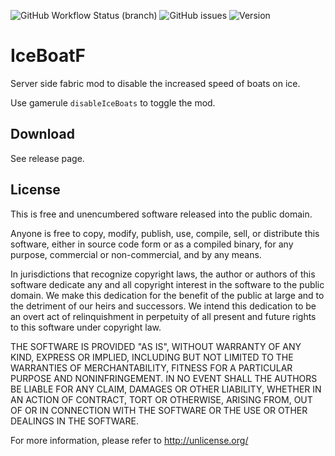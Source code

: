 <img alt="GitHub Workflow Status (branch)" src="https://img.shields.io/github/workflow/status/StoneLabs/iceboatf/build/master?label=master&style=flat-square"> <img alt="GitHub issues" src="https://img.shields.io/github/issues/StoneLabs/iceboatf?style=flat-square"> <img alt="Version" src="https://img.shields.io/badge/Minecraft%20Version-1.18-blue?style=flat-square">

# IceBoatF

Server side fabric mod to disable the increased speed of boats on ice.

Use gamerule `disableIceBoats` to toggle the mod.

## Download

See release page.

## License

This is free and unencumbered software released into the public domain.

Anyone is free to copy, modify, publish, use, compile, sell, or
distribute this software, either in source code form or as a compiled
binary, for any purpose, commercial or non-commercial, and by any
means.

In jurisdictions that recognize copyright laws, the author or authors
of this software dedicate any and all copyright interest in the
software to the public domain. We make this dedication for the benefit
of the public at large and to the detriment of our heirs and
successors. We intend this dedication to be an overt act of
relinquishment in perpetuity of all present and future rights to this
software under copyright law.

THE SOFTWARE IS PROVIDED "AS IS", WITHOUT WARRANTY OF ANY KIND,
EXPRESS OR IMPLIED, INCLUDING BUT NOT LIMITED TO THE WARRANTIES OF
MERCHANTABILITY, FITNESS FOR A PARTICULAR PURPOSE AND NONINFRINGEMENT.
IN NO EVENT SHALL THE AUTHORS BE LIABLE FOR ANY CLAIM, DAMAGES OR
OTHER LIABILITY, WHETHER IN AN ACTION OF CONTRACT, TORT OR OTHERWISE,
ARISING FROM, OUT OF OR IN CONNECTION WITH THE SOFTWARE OR THE USE OR
OTHER DEALINGS IN THE SOFTWARE.

For more information, please refer to <http://unlicense.org/>
